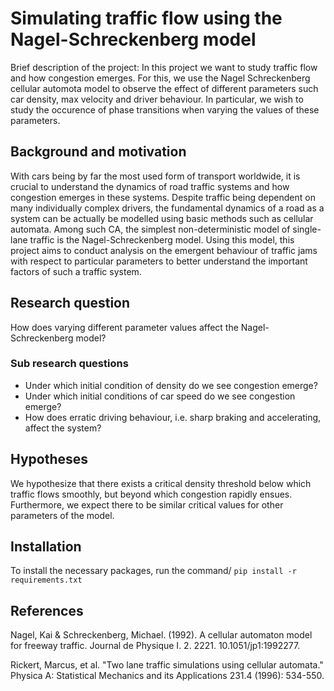 # Simulating traffic flow using the Nagel-Schreckenberg model

Brief description of the project: In this project we want to study traffic flow and how congestion emerges. For this, we use the Nagel Schreckenberg cellular automota model to observe the effect of different parameters such car density, max velocity and driver behaviour. In particular, we wish to study the occurence of phase transitions when varying the values of these parameters.


## Background and motivation

With cars being by far the most used form of transport worldwide, it is crucial to understand the dynamics of road traffic systems and how congestion emerges in these systems. Despite traffic being dependent on many individually complex drivers, the fundamental dynamics of a road as a system can be actually be modelled using basic methods such as cellular automata. Among such CA, the simplest non-deterministic model of single-lane traffic is the Nagel-Schreckenberg model. Using this model, this project aims to conduct analysis on the emergent behaviour of traffic jams with respect to particular parameters to better understand the important factors of such a traffic system.


## Research question

How does varying different parameter values affect the Nagel-Schreckenberg model?

### Sub research questions

- Under which initial condition of density do we see congestion emerge?
- Under which initial conditions of car speed do we see congestion emerge?
- How does erratic driving behaviour, i.e. sharp braking and accelerating, affect the system?


## Hypotheses
We hypothesize that there exists a critical density threshold below which traffic flows smoothly, but beyond which congestion rapidly ensues. Furthermore, we expect there to be similar critical values for other parameters of the model.


## Installation
To install the necessary packages, run the command/
`pip install -r requirements.txt`


## References

Nagel, Kai & Schreckenberg, Michael. (1992). A cellular automaton model for freeway traffic. Journal de Physique I. 2. 2221. 10.1051/jp1:1992277. 

Rickert, Marcus, et al. "Two lane traffic simulations using cellular automata." Physica A: Statistical Mechanics and its Applications 231.4 (1996): 534-550.
